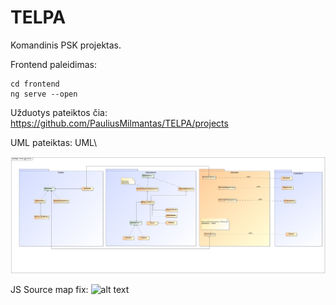 # TELPA
Komandinis PSK projektas. 

Frontend paleidimas:
```
cd frontend
ng serve --open
```

Užduotys pateiktos čia: https://github.com/PauliusMilmantas/TELPA/projects

UML pateiktas: UML\

![alt text](https://raw.githubusercontent.com/PauliusMilmantas/TELPA/master/UML/Model.jpg)

JS Source map fix:
![alt text](https://stackoverflow.com/questions/36051891/esri-failed-to-parse-source-map)
